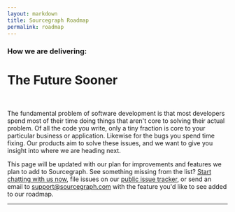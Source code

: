 ```yaml
---
layout: markdown
title: Sourcegraph Roadmap
permalink: roadmap
---
```


### How we are delivering:

# The Future Sooner

<br>

The fundamental problem of software development is that most developers spend most of their time doing things that aren't core to solving their actual problem. Of all the code you write, only a tiny fraction is core to your particular business or application. Likewise for the bugs you spend time fixing. Our products aim to solve these issues, and we want to give you insight into where we are heading next.

This page will be updated with our plan for improvements and features we plan to add to Sourcegraph. See something missing from the list? <a class="intercom-toggle" href="#" onclick="window.Intercom('show')">Start chatting with us now</a>, file issues on our [public issue tracker](https://github.com/sourcegraph/issues/issues), or send an email to <a href="mailto:support@sourcegraph.com">support@sourcegraph.com</a> with the feature you'd like to see added to our roadmap.

---
